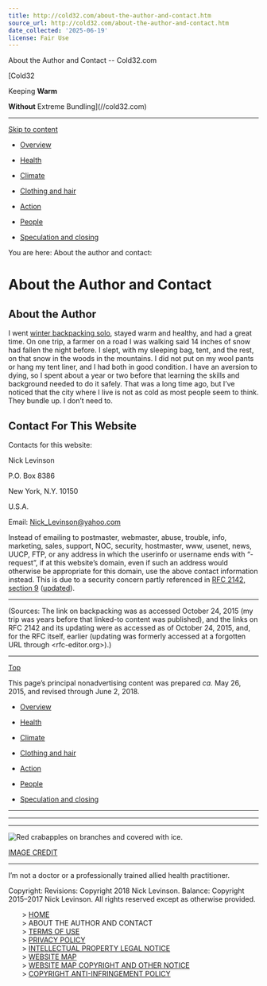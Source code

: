 ```yaml
---
title: http://cold32.com/about-the-author-and-contact.htm
source_url: http://cold32.com/about-the-author-and-contact.htm
date_collected: '2025-06-19'
license: Fair Use
---
```


About the Author and Contact -- Cold32.com



[Cold32

Keeping **Warm**

**Without** Extreme Bundling](//cold32.com)


---

[Skip to content](about-the-author-and-contact.html#main-col)

* [Overview](1/overview/1/head-neck-and-trunk-are-tops.html)
  
* [Health](2/health/1/frostbite-and-killer-hypothermia.html)
  
* [Climate](3/climate/1/ripping-the-weather.html)
  
* [Clothing and hair](4/clothing-and-hair/1/better-coats-and-layers.html)
  
* [Action](5/action/1/energy-and-nutrients-but-less-junk-or-hot-food.html)
  
* [People](6/people/1/homeless.html)
  
* [Speculation and closing](7/speculation-and-closing/1/speculations.html)

You are here: About the author and contact:

# About the Author and Contact

## About the Author

I went [winter backpacking solo](http://www.backpacker.com/skills/beginner/winter-camping/cold-comfort-winter-camping-guide/), stayed warm and healthy, and had a great time. On one trip, a farmer on a road I was walking said 14 inches of snow had fallen the night before. I slept, with my sleeping bag, tent, and the rest, on that snow in the woods in the mountains. I did not put on my wool pants or hang my tent liner, and I had both in good condition. I have an aversion to dying, so I spent about a year or two before that learning the skills and background needed to do it safely. That was a long time ago, but I’ve noticed that the city where I live is not as cold as most people seem to think. They bundle up. I don’t need to.

## Contact For This Website

Contacts for this website:
  

Nick Levinson

P.O. Box 8386

New York, N.Y. 10150

U.S.A.

  

Email: [Nick\_Levinson@yahoo.com](mailto:?subject=Cold32.com%20contact)



Instead of emailing to postmaster, webmaster, abuse, trouble, info, marketing, sales, support, NOC, security, hostmaster, www, usenet, news, UUCP, FTP, or any address in which the userinfo or username ends with “-request”, if at this website’s domain, even if such an address would otherwise be appropriate for this domain, use the above contact information instead. This is due to a security concern partly referenced in [RFC 2142, section 9](http://www.rfc-editor.org/rfc/rfc2142.txt) ([updated](http://www.rfc-editor.org/search/rfc_search_detail.php?rfc=2142&pubstatus[]=Any&pub_date_type=any)).




---

(Sources: The link on backpacking was as accessed October 24, 2015 (my trip was years before that linked-to content was published), and the links on RFC 2142 and its updating were as accessed as of October 24, 2015, and, for the RFC itself, earlier (updating was formerly accessed at a forgotten URL through <rfc-editor.org>).)



---

[Top](about-the-author-and-contact.html#top)



This page’s principal nonadvertising content was prepared *ca.* May 26, 2015, and revised through June 2, 2018.

* [Overview](1/overview/1/head-neck-and-trunk-are-tops.html)
  
* [Health](2/health/1/frostbite-and-killer-hypothermia.html)
  
* [Climate](3/climate/1/ripping-the-weather.html)
  
* [Clothing and hair](4/clothing-and-hair/1/better-coats-and-layers.html)
  
* [Action](5/action/1/energy-and-nutrients-but-less-junk-or-hot-food.html)
  
* [People](6/people/1/homeless.html)
  
* [Speculation and closing](7/speculation-and-closing/1/speculations.html)

---



---



---

![Red crabapples on branches and covered with ice.](Frozen_rain_covering_crabapples.JPG)

[IMAGE CREDIT](image-credit.html#cr-siteImg)

---

I’m not a doctor or a professionally trained allied health practitioner.

Copyright: Revisions: Copyright 2018 Nick Levinson. Balance: Copyright 2015–2017 Nick Levinson. All rights reserved except as otherwise provided.

  


       > [HOME](//cold32.com)  
       > ABOUT THE AUTHOR AND CONTACT  
       > [TERMS OF USE](terms-of-use.html)  
       > [PRIVACY POLICY](privacy-policy.html)  
       > [INTELLECTUAL PROPERTY LEGAL NOTICE](intellectual-property-legal-notice.html)  
       > [WEBSITE MAP](sitemap.txt)  
       > [WEBSITE MAP COPYRIGHT AND OTHER NOTICE](sitemap-copyright-and-other-notice.txt)  
       > [COPYRIGHT ANTI-INFRINGEMENT POLICY](copyright-anti-infringement-policy.html)

